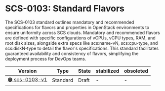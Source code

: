 # SCS-0103: Standard Flavors

The SCS-0103 standard outlines mandatory and recommended specifications for flavors and properties in OpenStack environments to ensure uniformity across SCS clouds. Mandatory and recommended flavors are defined with specific configurations of vCPUs, vCPU types, RAM, and root disk sizes, alongside extra specs like scs:name-vN, scs:cpu-type, and scs:diskN-type to detail the flavor's specifications. This standard facilitates guaranteed availability and consistency of flavors, simplifying the deployment process for DevOps teams.

| Version  | Type  | State   | stabilized | obsoleted |
| -------- | ----- | ------- | ---------- | --------- |
| [🟠 scs-0103-v1](/standards/scs-0103-v1-standard-flavors)  | Standard  | Draft  | -  | - |